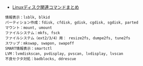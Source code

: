 - [Linuxディスク関連コマンドまとめ](http://qiita.com/aosho235/items/ad9a4764e77ba43c9d76)

~~~
情報表示：lsblk, blkid
パーティション作成：fdisk, cfdisk, gdisk, cgdisk, sgdisk, parted
マウント：mount, umount
ファイルシステム：mkfs, fsck
ファイルシステム（ext2/3/4）用： resize2fs, dumpe2fs, tune2fs
スワップ：mkswap, swapon, swapoff
SMART情報表示：smartctl
LVM：lvmdiskscan, pvdisplay, pvscan, lvdisplay, lvscan
不良セクタ対処：badblocks, ddrescue
~~~
